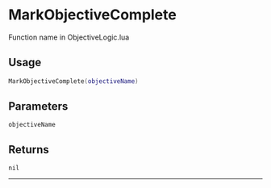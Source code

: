 # MarkObjectiveComplete
Function name in ObjectiveLogic.lua
## Usage
```lua
MarkObjectiveComplete(objectiveName)
```
## Parameters
`objectiveName`
## Returns
`nil`

---